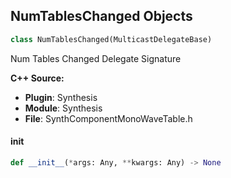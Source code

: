 ## NumTablesChanged Objects

```python
class NumTablesChanged(MulticastDelegateBase)
```

Num Tables Changed  Delegate Signature

**C++ Source:**

- **Plugin**: Synthesis
- **Module**: Synthesis
- **File**: SynthComponentMonoWaveTable.h

<a id="unreal.NumTablesChanged.__init__"></a>

#### __init__

```python
def __init__(*args: Any, **kwargs: Any) -> None
```

<a id="unreal.OnControllerCaptureBeginEventSynth2D"></a>